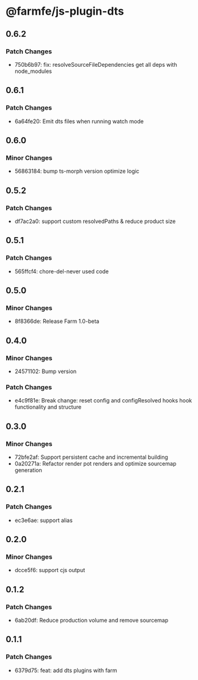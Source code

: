 # @farmfe/js-plugin-dts

## 0.6.2

### Patch Changes

- 750b6b97: fix: resolveSourceFileDependencies get all deps with node_modules

## 0.6.1

### Patch Changes

- 6a64fe20: Emit dts files when running watch mode

## 0.6.0

### Minor Changes

- 56863184: bump ts-morph version optimize logic

## 0.5.2

### Patch Changes

- df7ac2a0: support custom resolvedPaths & reduce product size

## 0.5.1

### Patch Changes

- 565ffcf4: chore-del-never used code

## 0.5.0

### Minor Changes

- 8f8366de: Release Farm 1.0-beta

## 0.4.0

### Minor Changes

- 24571102: Bump version

### Patch Changes

- e4c9f81e: Break change: reset config and configResolved hooks hook functionality and structure

## 0.3.0

### Minor Changes

- 72bfe2af: Support persistent cache and incremental building
- 0a20271a: Refactor render pot renders and optimize sourcemap generation

## 0.2.1

### Patch Changes

- ec3e6ae: support alias

## 0.2.0

### Minor Changes

- dcce5f6: support cjs output

## 0.1.2

### Patch Changes

- 6ab20df: Reduce production volume and remove sourcemap

## 0.1.1

### Patch Changes

- 6379d75: feat: add dts plugins with farm
